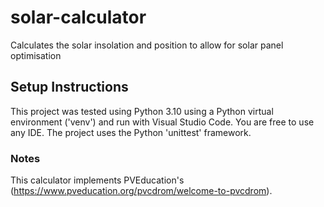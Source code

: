 # solar-calculator
Calculates the solar insolation and position to allow for solar panel optimisation

## Setup Instructions
This project was tested using Python 3.10 using a Python virtual environment ('venv') and run with Visual Studio Code. You are free to use any IDE. The project uses the Python 'unittest' framework.

### Notes
This calculator implements PVEducation's (https://www.pveducation.org/pvcdrom/welcome-to-pvcdrom).

 